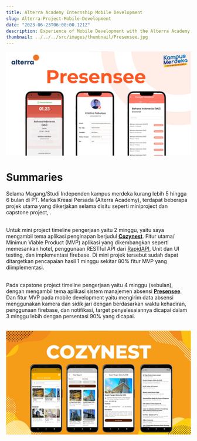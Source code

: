 ```yaml
---
title: Alterra Academy Internship Mobile Development
slug: Alterra-Project-Mobile-Development
date: "2023-06-23T06:00:00.121Z"
description: Experience of Mobile Development with the Alterra Academy Internship. Using the Flutter framework, design, and functionality under expert guidance. Shape passion into mobile development flutter experience in this dynamic opportunity.
thumbnail: ../../../src/images/thumbnail/Presensee.jpg
---
```


![](Capstone.jpg)<br>

# Summaries

Selama Magang/Studi Independen kampus merdeka kurang lebih 5 hingga 6 bulan di PT. Marka Kreasi Persada (Alterra Academy), terdapat beberapa projek utama yang dikerjakan selama disitu seperti miniproject dan capstone project, . <br><br>

Untuk mini project timeline pengerjaan yaitu 2 minggu, yaitu saya mengambil tema aplikasi penginapan berjudul [__Cozynest__](https://github.com/xhanalexander/CozyNest). Fitur utama/ Minimun Viable Product (MVP) aplikasi yang dikembangkan seperti memesankan hotel, penggunaan RESTful API dari [RapidAPI](https://rapidapi.com/), Unit dan UI testing, dan implementasi firebase. Di mini projek tersebut sudah dapat ditargetkan pencapaian hasil 1 minggu sekitar 80% fitur MVP yang diimplementasi.<br><br>

Pada capstone project timeline pengerjaan yaitu 4 minggu (sebulan), dengan mengambil tema aplikasi sistem manajemen absensi [__Presensee__](https://github.com/Capstone-Alta-18/Presencee-Mobile). Dan fitur MVP pada mobile development yaitu mengirim data absensi menggunakan kamera dan sidik jari dengan berdasarkan waktu kehadiran, penggunaan firebase, dan notifikasi, target penyelesaiannya dicapai dalam 3 minggu lebih dengan persentasi 90% yang dicapai. <br><br>

![](Miniproject.jpg)

